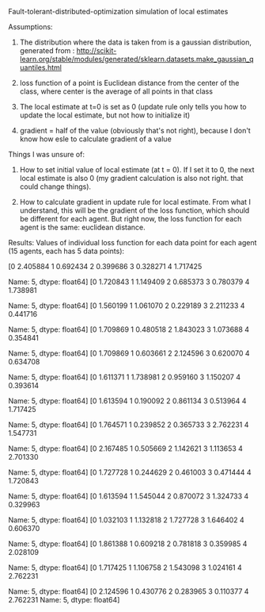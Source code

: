 Fault-tolerant-distributed-optimization simulation of local estimates

Assumptions:

1) The distribution where the data is taken from is a gaussian distribution, generated from :
http://scikit-learn.org/stable/modules/generated/sklearn.datasets.make_gaussian_quantiles.html

2) loss function of a point is Euclidean distance from the center of the class, where center is the average of all points in that class

3) The local estimate at t=0 is set as 0 (update rule only tells you how to update the local estimate, but not how to initialize it)

4) gradient = half of the value (obviously that's not right), because I don't know how esle to calculate gradient of a value


Things I was unsure of:

1) How to set initial value of local estimate (at t = 0). If I set it to 0, the next local estimate is also 0 (my gradient calculation is also not right. that could change things).

2) How to calculate gradient in update rule for local estimate. From what I understand, this will be the gradient of the loss function, which should be different for each agent. But right now, the loss function for each agent is the same: euclidean distance.

Results:
Values of individual loss function for each data point for each agent (15 agents, each has 5 data points):

[0    2.405884
1    0.692434
2    0.399686
3    0.328271
4    1.717425

Name: 5, dtype: float64]
[0    1.720843
1    1.149409
2    0.685373
3    0.780379
4    1.738981

Name: 5, dtype: float64]
[0    1.560199
1    1.061070
2    0.229189
3    2.211233
4    0.441716

Name: 5, dtype: float64]
[0    1.709869
1    0.480518
2    1.843023
3    1.073688
4    0.354841

Name: 5, dtype: float64]
[0    1.709869
1    0.603661
2    2.124596
3    0.620070
4    0.634708

Name: 5, dtype: float64]
[0    1.611371
1    1.738981
2    0.959160
3    1.150207
4    0.393614

Name: 5, dtype: float64]
[0    1.613594
1    0.190092
2    0.861134
3    0.513964
4    1.717425

Name: 5, dtype: float64]
[0    1.764571
1    0.239852
2    0.365733
3    2.762231
4    1.547731

Name: 5, dtype: float64]
[0    2.167485
1    0.505669
2    1.142621
3    1.113653
4    2.701330

Name: 5, dtype: float64]
[0    1.727728
1    0.244629
2    0.461003
3    0.471444
4    1.720843

Name: 5, dtype: float64]
[0    1.613594
1    1.545044
2    0.870072
3    1.324733
4    0.329963

Name: 5, dtype: float64]
[0    1.032103
1    1.132818
2    1.727728
3    1.646402
4    0.606370

Name: 5, dtype: float64]
[0    1.861388
1    0.609218
2    0.781818
3    0.359985
4    2.028109

Name: 5, dtype: float64]
[0    1.717425
1    1.106758
2    1.543098
3    1.024161
4    2.762231

Name: 5, dtype: float64]
[0    2.124596
1    0.430776
2    0.283965
3    0.110377
4    2.762231
Name: 5, dtype: float64]
